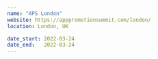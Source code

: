 ```yaml
---
name: "APS London"
website: https://apppromotionsummit.com/london/
location: London, UK

date_start: 2022-03-24
date_end:   2022-03-24
---
```

